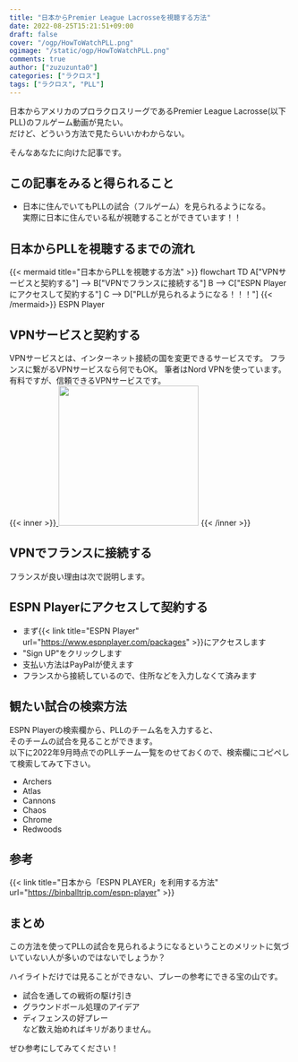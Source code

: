 ```yaml
---
title: "日本からPremier League Lacrosseを視聴する方法"
date: 2022-08-25T15:21:51+09:00
draft: false
cover: "/ogp/HowToWatchPLL.png"
ogimage: "/static/ogp/HowToWatchPLL.png"
comments: true
author: ["zuzuzunta0"]
categories: ["ラクロス"]
tags: ["ラクロス", "PLL"]
---
```


<!----------------------- ↓記事設計↓ ----------------------->


  <!-- 伝えたいこと -->

  <!-- ①掛け合わせ3つの狙うキーワード -->
  
  <!-- ②読者像 -->
    
  <!-- ③読者の悩み -->

  <!-- ④悩みが解決する条件 -->

  <!-- ⑤悩みの解決策 -->

  <!-- ⑥記事を読むメリット -->

  <!-- ⑦記事の信頼性 -->


<!----------------------- ↑記事設計↑ ----------------------->


<!----------------------- ↓記事内容↓ ----------------------->

  <!---- ↓リード文↓ ---->
   <!-- この記事を読む人の悩みに共感する -->

   <!-- この記事を読むことで何を得られるか、どんな価値が生まれるか -->

   <!-- この記事の根拠または信頼性 -->
  <!---- ↑リード文↑ ---->


  <!---- ↓本文↓ ---->
   <!-- 解決策 -->
   日本からアメリカのプロラクロスリーグであるPremier League Lacrosse(以下PLL)のフルゲーム動画が見たい。  
   だけど、どういう方法で見たらいいかわからない。

   そんなあなたに向けた記事です。
   ## この記事をみると得られること
  - 日本に住んでいてもPLLの試合（フルゲーム）を見られるようになる。  
  実際に日本に住んでいる私が視聴することができています！！
   ## 日本からPLLを視聴するまでの流れ
  {{< mermaid title="日本からPLLを視聴する方法" >}}
  flowchart TD
    A["VPNサービスと契約する"] --> B["VPNでフランスに接続する"]
    B --> C["ESPN Playerにアクセスして契約する"]
    C --> D["PLLが見られるようになる！！！"]
  {{< /mermaid>}}
  ESPN Player
   <!-- 具体例 -->

   <!-- 理由 -->

   <!-- 反論への理解 -->

   <!-- 再度、主張 -->
## VPNサービスと契約する
VPNサービスとは、インターネット接続の国を変更できるサービスです。
フランスに繋がるVPNサービスなら何でもOK。
筆者はNord VPNを使っています。
有料ですが、信頼できるVPNサービスです。  
{{< inner >}}<a href="https://px.a8.net/svt/ejp?a8mat=3NIUUI+2J3CC2+3YFI+669JL" rel="nofollow">
<img border="0" width="250" height="250" alt="" src="https://www29.a8.net/svt/bgt?aid=220909482153&wid=001&eno=01&mid=s00000018459001037000&mc=1"></a>
<img border="0" width="1" height="1" src="https://www12.a8.net/0.gif?a8mat=3NIUUI+2J3CC2+3YFI+669JL" alt="">{{< /inner >}}
## VPNでフランスに接続する
フランスが良い理由は次で説明します。
## ESPN Playerにアクセスして契約する
- まず{{< link title="ESPN Player" url="https://www.espnplayer.com/packages" >}}にアクセスします
- "Sign UP"をクリックします
- 支払い方法はPayPalが使えます
- フランスから接続しているので、住所などを入力しなくて済みます
## 観たい試合の検索方法
ESPN Playerの検索欄から、PLLのチーム名を入力すると、  
そのチームの試合を見ることができます。  
以下に2022年9月時点でのPLLチーム一覧をのせておくので、検索欄にコピペして検索してみて下さい。  
- Archers
- Atlas
- Cannons
- Chaos
- Chrome
- Redwoods

## 参考
{{< link title="日本から「ESPN PLAYER」を利用する方法" url="https://binballtrip.com/espn-player" >}}
## まとめ
この方法を使ってPLLの試合を見られるようになるということのメリットに気づいていない人が多いのではないでしょうか？

ハイライトだけでは見ることができない、プレーの参考にできる宝の山です。

- 試合を通しての戦術の駆け引き  
- グラウンドボール処理のアイデア  
- ディフェンスの好プレー  
など数え始めればキリがありません。

ぜひ参考にしてみてください！
  <!---- ↑本文↑ ---->

<!----------------------- ↑記事内容↑ ----------------------->
